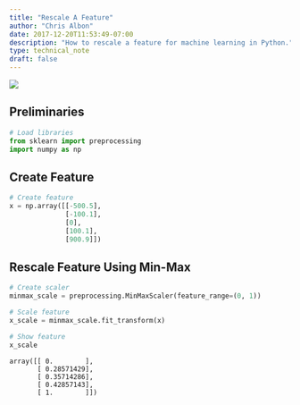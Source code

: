 ```yaml
---
title: "Rescale A Feature"
author: "Chris Albon"
date: 2017-12-20T11:53:49-07:00
description: "How to rescale a feature for machine learning in Python."
type: technical_note
draft: false
---
```

<a alt="MinMax Scaling" href="https://machinelearningflashcards.com">
    <img src="/images/machine_learning_flashcards/MinMax_Scaling_print.png" class="flashcard center-block">
</a>

## Preliminaries


```python
# Load libraries
from sklearn import preprocessing
import numpy as np
```

## Create Feature


```python
# Create feature
x = np.array([[-500.5], 
              [-100.1], 
              [0], 
              [100.1], 
              [900.9]])
```

## Rescale Feature Using Min-Max


```python
# Create scaler
minmax_scale = preprocessing.MinMaxScaler(feature_range=(0, 1))

# Scale feature
x_scale = minmax_scale.fit_transform(x)

# Show feature
x_scale
```




    array([[ 0.        ],
           [ 0.28571429],
           [ 0.35714286],
           [ 0.42857143],
           [ 1.        ]])


